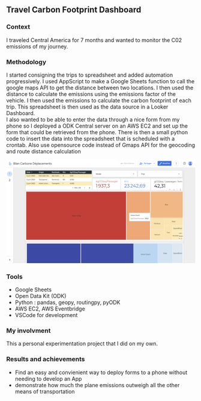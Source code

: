 
## Travel Carbon Footprint Dashboard 

### Context 
I traveled Central America for 7 months and wanted to monitor the C02 emissions of my journey. 


### Methodology 

I started consigning the trips to spreadsheet and added automation progressively. I used AppScript to make a Google Sheets function to call the google maps API to get the distance between two locations. I then used the distance to calculate the emissions using the emissions factor of the vehicle. I then used the emissions to calculate the carbon footprint of each trip. 
This spreadsheet is then used as the data source in a Looker Dashboard.  
I also wanted to be able to enter the data through a nice form from my phone so I deployed a ODK Central server on an AWS EC2 and set up the form that could be retrieved from the phone. There is then a small python code to insert the data into the spreadsheet that is scheduled with a crontab. 
Also use opensource code instead of Gmaps API for the geocoding and route distance calculation

![dashboard](../assets/img/Freelance/dashboard_carbon.png)


### Tools
- Google Sheets
- Open Data Kit (ODK)
- Python : pandas, geopy, routingpy, pyODK
- AWS EC2, AWS Eventbridge
- VSCode for development

### My involvment 

This a personal experimentation project that I did on my own.

### Results and achievements

- Find an easy and convienient way to deploy forms to a phone without needing to develop an App
- demonstrate how much the plane emissions outweigh all the other means of transportation 



